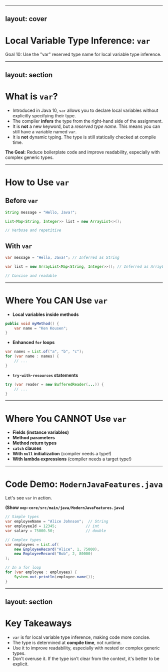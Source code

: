 
---
layout: cover
--- 

# Local Variable Type Inference: `var`

<div class="pt-12">
  <span class="px-2 py-1 rounded">
    Goal 10: Use the "var" reserved type name for local variable type inference.
  </span>
</div>

---
layout: section
---

# What is `var`?

<v-clicks>

- Introduced in Java 10, `var` allows you to declare local variables without explicitly specifying their type.
- The compiler **infers** the type from the right-hand side of the assignment.
- It is **not** a new keyword, but a *reserved type name*. This means you can still have a variable named `var`.
- It is **not** dynamic typing. The type is still statically checked at compile time.

</v-clicks>

<div class="mt-8">
<v-click>

**The Goal:** Reduce boilerplate code and improve readability, especially with complex generic types.

</v-click>
</div>

---

# How to Use `var`

<div class="grid grid-cols-2 gap-8">

<div>

## **Before `var`**

```java
String message = "Hello, Java!";

List<Map<String, Integer>> list = new ArrayList<>();

// Verbose and repetitive
```

</div>

<div>

## **With `var`**

```java
var message = "Hello, Java!"; // Inferred as String

var list = new ArrayList<Map<String, Integer>>(); // Inferred as ArrayList

// Concise and readable
```

</div>

</div>

---

# Where You CAN Use `var`

<v-clicks>

- **Local variables inside methods**

```java
public void myMethod() {
    var name = "Ken Kousen";
}
```

- **Enhanced `for` loops**

```java
var names = List.of("a", "b", "c");
for (var name : names) {
    // ...
}
```

- **`try-with-resources` statements**

```java
try (var reader = new BufferedReader(...)) {
    // ...
}
```

</v-clicks>

---

# Where You CANNOT Use `var`

<v-clicks>

- **Fields (instance variables)**
- **Method parameters**
- **Method return types**
- **`catch` clauses**
- **With `null` initialization** (compiler needs a type!)
- **With lambda expressions** (compiler needs a target type!)

</v-clicks>

---

# Code Demo: `ModernJavaFeatures.java`

Let's see `var` in action.

**(Show `oop-core/src/main/java/ModernJavaFeatures.java`)**

```java
// Simple types
var employeeName = "Alice Johnson";  // String
var employeeId = 12345;             // int
var salary = 75000.50;              // double

// Complex types
var employees = List.of(
    new EmployeeRecord("Alice", 1, 75000),
    new EmployeeRecord("Bob", 2, 80000)
);

// In a for loop
for (var employee : employees) {
    System.out.println(employee.name());
}
```

---
layout: section
---

# Key Takeaways

<v-clicks>

- `var` is for local variable type inference, making code more concise.
- The type is determined at **compile time**, not runtime.
- Use it to improve readability, especially with nested or complex generic types.
- Don't overuse it. If the type isn't clear from the context, it's better to be explicit.

</v-clicks>
